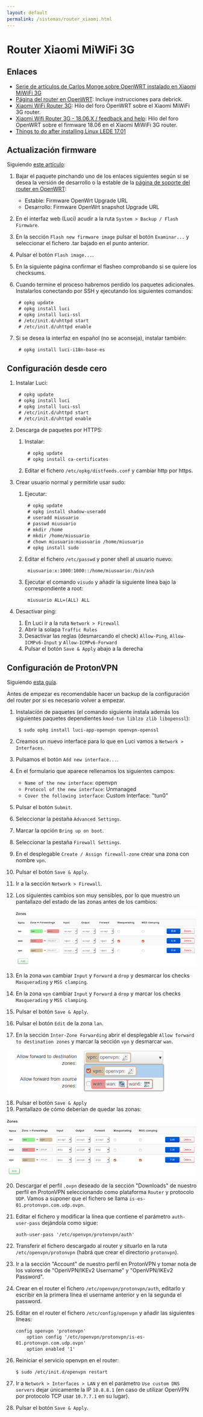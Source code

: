 ```yaml
---
layout: default
permalink: /sistemas/router_xiaomi.html
---
```


# Router Xiaomi MiWiFi 3G

## Enlaces

* [Serie de artículos de Carlos Monge sobre OpenWRT instalado en Xiaomi MiWiFi 3G](https://elblogdelazaro.gitlab.io//tags/#openwrt)
* [Página del router en OpenWRT](https://openwrt.org/toh/xiaomi/mir3g): Incluye instrucciones para debrick.
* [Xiaomi WiFi Router 3G](https://forum.openwrt.org/t/xiaomi-wifi-router-3g/5377): Hilo del foro OpenWRT sobre el Xiaomi MiWiFi 3G router.
* [Xiaomi Wifi Router 3G - 18.06.X / feedback and help](https://forum.openwrt.org/t/xiaomi-wifi-router-3g-18-06-x-feedback-and-help/19840): Hilo del foro OpenWRT sobre el firmware 18.06 en el Xiaomi MiWiFi 3G router.
* [Things to do after installing Linux LEDE 17.01](https://tutorials.technology/tutorials/44-things-to-do-after-installing-linux-LEDE-17_01.html)

## Actualización firmware

Siguiendo [este artículo](https://elblogdelazaro.gitlab.io/articles/openwrt-actualizar-firmware/):

1. Bajar el paquete pinchando uno de los enlaces siguientes según si se desea la versión de desarrollo o la estable de la [página de soporte del router en OpenWRT](https://openwrt.org/toh/hwdata/xiaomi/xiaomi_miwifi_3g):
    * Estable: Firmware OpenWrt Upgrade URL
    * Desarrollo: Firmware OpenWrt snapshot Upgrade URL
2. En el interfaz web (Luci) acudir a la ruta `System > Backup / Flash Firmware`.
3. En la sección `Flash new firmware image` pulsar el botón `Examinar...` y seleccionar el fichero .tar bajado en el punto anterior.
4. Pulsar el botón `Flash image...`.
5. En la siguiente página confirmar el flasheo comprobando si se quiere los checksums.
6. Cuando termine el proceso habremos perdido los paquetes adicionales. Instalarlos conectando por SSH y ejecutando los siguientes comandos:

        # opkg update
        # opkg install luci
        # opkg install luci-ssl
        # /etc/init.d/uhttpd start
        # /etc/init.d/uhttpd enable
7. Si se desea la interfaz en español (no se aconseja), instalar también:

        # opkg install luci-i18n-base-es

## Configuración desde cero

1. Instalar Luci:

        # opkg update
        # opkg install luci
        # opkg install luci-ssl
        # /etc/init.d/uhttpd start
        # /etc/init.d/uhttpd enable

2. Descarga de paquetes por HTTPS:

    1. Instalar:

            # opkg update
            # opkg install ca-certificates

    2. Editar el fichero `/etc/opkg/distfeeds.conf` y cambiar http por https.

3. Crear usuario normal y permitirle usar sudo:

    1. Ejecutar:

            # opkg update
            # opkg install shadow-useradd
            # useradd miusuario
            # passwd miusuario
            # mkdir /home
            # mkdir /home/miusuario
            # chown miusuario:miusuario /home/miusuario
            # opkg install sudo

    2. Editar el fichero `/etc/passwd` y poner shell al usuario nuevo:

            miusuario:x:1000:1000::/home/miusuario:/bin/ash

    3. Ejecutar el comando `visudo` y añadir la siguiente línea bajo la correspondiente a root:

            miusuario ALL=(ALL) ALL

4. Desactivar ping:

    1. En Luci ir a la ruta `Network > Firewall`
    2. Abrir la solapa `Traffic Rules`
    3. Desactivar las reglas (desmarcando el check) `Allow-Ping`, `Allow-ICMPv6-Input` y `Allow-ICMPv6-Forward`
    4. Pulsar el botón `Save & Apply` abajo a la derecha

## Configuración de ProtonVPN

Siguiendo [esta guía](https://stitchroads.blogspot.com/2017/11/how-to-setup-protonvpn-openvpn-on.html).

Antes de empezar es recomendable hacer un backup de la configuración del router por si es necesario volver a empezar.

1. Instalación de paquetes (el comando siguiente instala además los siguientes paquetes dependientes `kmod-tun liblzo zlib libopenssl`):

        $ sudo opkg install luci-app-openvpn openvpn-openssl

2. Creamos un nuevo interface para lo que en Luci vamos a `Network > Interfaces`.
3. Pulsamos el botón `Add new interface...`.
4. En el formulario que aparece rellenamos los siguientes campos:

    * `Name of the new interface`: openvpn
    * `Protocol of the new interface`: Unmanaged
    * `Cover the following interface`: Custom Interface: "tun0"

5. Pulsar el botón `Submit`.
6. Seleccionar la pestaña `Advanced Settings`.
7. Marcar la opción `Bring up on boot`.
8. Seleccionar la pestaña `Firewall Settings`.
9. En el desplegable `Create / Assign firewall-zone` crear una zona con nombre `vpn`.
10. Pulsar el botón `Save & Apply`.
11. Ir a la sección `Network > Firewall`.
12. Los siguientes cambios son muy sensibles, por lo que muestro un pantallazo del estado de las zonas antes de los cambios:

    ![firewall-zones](/images/pages/firewall-zones.png)

13. En la zona `wan` cambiar `Input` y `Forward` a `drop` y desmarcar los checks `Masquerading` y `MSS clamping`.
14. En la zona `vpn` cambiar `Input` y `Forward` a `drop` y marcar los checks `Masquerading` y `MSS clamping`.
15. Pulsar el botón `Save & Apply`.
16. Pulsar el botón `Edit` de la zona `lan`.
17. En la sección `Inter-Zone Forwarding` abrir el desplegable `Allow forward to destination zones` y marcar la sección `vpn` y desmarcar `wan`.

![forward-to-destination](/images/pages/forward-to-destination.png)

18. Pulsar el botón `Save & Apply`
19. Pantallazo de cómo deberían de quedar las zonas:

![firewall-zones](/images/pages/firewall-zones_end.png)

20. Descargar el perfil `.ovpn` deseado de la sección "Downloads" de nuestro perfil en ProtonVPN seleccionando como plataforma `Router` y protocolo `UDP`. Vamos a suponer que el fichero se llama `is-es-01.protonvpn.com.udp.ovpn`.
21. Editar el fichero y modificar la línea que contiene el parámetro `auth-user-pass` dejándola como sigue:

        auth-user-pass '/etc/openvpn/protonvpn/auth'

22. Transferir el fichero descargado al router y situarlo en la ruta `/etc/openvpn/protonvpn` (habrá que crear el directorio `protonvpn`).
23. Ir a la sección "Account" de nuestro perfil en ProtonVPN y tomar nota de los valores de "OpenVPN/IKEv2 Username" y "OpenVPN/IKEv2 Password".
24. Crear en el router el fichero `/etc/openvpn/protonvpn/auth`, editarlo y escribir en la primera línea el username anterior y en la segunda el password.
25. Editar en el router el fichero `/etc/config/openvpn` y añadir las siguientes líneas:

        config openvpn 'protonvpn'
            option config '/etc/openvpn/protonvpn/is-es-01.protonvpn.com.udp.ovpn'
            option enabled '1'

26. Reiniciar el servicio openvpn en el router:

        $ sudo /etc/init.d/openvpn restart

27. Ir a `Network > Interfaces > LAN` y en el parámetro `Use custom DNS servers` dejar únicamente la IP `10.8.8.1` (en caso de utilizar OpenVPN por protocolo TCP usar `10.7.7.1` en su lugar).
28. Pulsar el botón `Save & Apply`.
